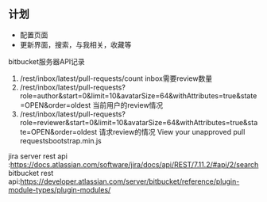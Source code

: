 ## 计划
* 配置页面
* 更新界面，搜索，与我相关，收藏等

bitbucket服务器API记录

1. /rest/inbox/latest/pull-requests/count inbox需要review数量
2. /rest/inbox/latest/pull-requests?role=author&start=0&limit=10&avatarSize=64&withAttributes=true&state=OPEN&order=oldest 当前用户的review情况
3. /rest/inbox/latest/pull-requests?role=reviewer&start=0&limit=10&avatarSize=64&withAttributes=true&state=OPEN&order=oldest 请求review的情况 View your unapproved pull requestsbootstrap.min.js


jira server rest api :https://docs.atlassian.com/software/jira/docs/api/REST/7.11.2/#api/2/search
bitbucket rest api:https://developer.atlassian.com/server/bitbucket/reference/plugin-module-types/plugin-modules/